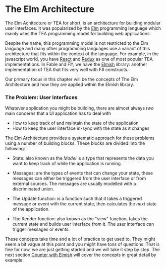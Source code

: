 # The Elm Architecture

The Elm Achitecture or TEA for short, is an architecture for building modular user interfaces. It was popularized by the [Elm](https://elm-lang.org/) programming language which mainly uses the TEA programming model for building web applications.

Despite the name, this programming model is not restricted to the Elm language and many other programming languages use a variant of this architecture that fits within the context of the language. For example, in the javascript world, you have [React](https://reactjs.org/) and [Redux](https://redux.js.org/) as one of most popular TEA implementations. In Fable and F#, we have the [Elmish](https://elmish.github.io/elmish/) library: another implementation of TEA that fits very well with F# constructs.

Our primary focus in this chapter will be the concepts of The Elm Architecture and how they are applied within the Elmish library.

### The Problem: User Interfaces

Whatever application you might be building, there are almost always *two* main concerns that a UI application has to deal with
 - How to keep track of and maintain the state of the application
 - How to keep the user interface in-sync with the state as it changes

The Elm Architecture provides a systematic approach for these problems using a number of building blocks. These blocks are divided into the following:

 - State: also known as the *Model* is a type that represents the data you want to keep track of while the application is running

 - Messages: are the types of events that can change your state, these messages can either be triggered from the user interface or from external sources. The messages are usually modelled with a discriminated union.

 - The Update function: is a function such that it takes a triggered message or event with the current state, then calculates the *next* state of the application.

 - The Render function: also known as the "view" function, takes the current state and builds user interface from it. The user interface can trigger messages or events.

These concepts take time and a lot of practice to get used to. They might seem a bit vague at this point and you might have tons of questions. That is fine for now, we are just getting started and we will take it step by step. The next section [Counter with Elmish](counter) will cover the concepts in great detail by example.